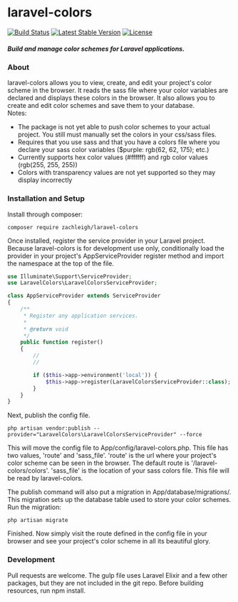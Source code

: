 # laravel-colors   
[![Build Status](https://travis-ci.org/zachleigh/laravel-colors.svg?branch=master)](https://travis-ci.org/zachleigh/laravel-colors)
[![Latest Stable Version](https://poser.pugx.org/zachleigh/laravel-colors/version.svg)](//packagist.org/packages/zachleigh/laravel-colors) 
[![License](https://poser.pugx.org/zachleigh/laravel-colors/license.svg)](//packagist.org/packages/zachleigh/laravel-colors)  
##### Build and manage color schemes for Laravel applications.  

### About
laravel-colors allows you to view, create, and edit your project's color scheme in the browser.  It reads the sass file where your color variables are declared and displays these colors in the browser. It also allows you to create and edit color schemes and save them to your database.  
Notes:
  - The package is not yet able to push color schemes to your actual project. You still must manually set the colors in your css/sass files.
  - Requires that you use sass and that you have a colors file where you declare your sass color variables ($purple: rgb(62, 62, 175); etc.)
  - Currently supports hex color values (#ffffff) and rgb color values (rgb(255, 255, 255))
  - Colors with transparency values are not yet supported so they may display incorrectly

### Installation and Setup
Install through composer:
```
composer require zachleigh/laravel-colors
```

Once installed, register the service provider in your Laravel project.  Because laravel-colors is for development use only, conditionally load the provider in your project's AppServiceProvider register method and import the namespace at the top of the file.
```php
use Illuminate\Support\ServiceProvider;
use LaravelColors\LaravelColorsServiceProvider;

class AppServiceProvider extends ServiceProvider
{
    /**
     * Register any application services.
     *
     * @return void
     */
    public function register()
    {
        //
        //

        if ($this->app->environment('local')) {
            $this->app->register(LaravelColorsServiceProvider::class);
        }
    }
}
```

Next, publish the config file.
```
php artisan vendor:publish --provider="LaravelColors\LaravelColorsServiceProvider" --force
```
This will move the config file to App/config/laravel-colors.php. This file has two values, 'route' and 'sass_file'. 'route' is the url where your project's color scheme can be seen in the browser. The default route is '/laravel-colors/colors'. 'sass_file' is the location of your sass colors file.  This file will be read by laravel-colors.

The publish command will also put a migration in App/database/migrations/. This migration sets up the database table used to store your color schemes.  Run the migration:
```
php artisan migrate
```

Finished. Now simply visit the route defined in the config file in your browser and see your project's color scheme in all its beautiful glory.
   
### Development
Pull requests are welcome. The gulp file uses Laravel Elixir and a few other packages, but they are not included in the git repo. Before building resources, run npm install.